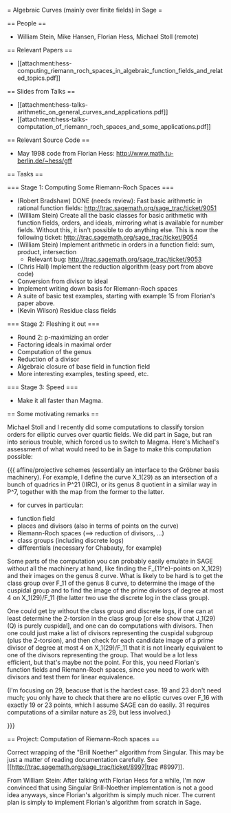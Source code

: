 = Algebraic Curves (mainly over finite fields) in Sage =

== People ==

 * William Stein, Mike Hansen, Florian Hess, Michael Stoll (remote)

== Relevant Papers ==

 * [[attachment:hess-computing_riemann_roch_spaces_in_algebraic_function_fields_and_related_topics.pdf]]

== Slides from Talks ==

 * [[attachment:hess-talks-arithmetic_on_general_curves_and_applications.pdf]]
 * [[attachment:hess-talks-computation_of_riemann_roch_spaces_and_some_applications.pdf]]

== Relevant Source Code ==

 * May 1998 code from Florian Hess: http://www.math.tu-berlin.de/~hess/gff

== Tasks ==

=== Stage 1: Computing Some Riemann-Roch Spaces ===

 * (Robert Bradshaw) DONE (needs review): Fast basic arithmetic in rational function fields: http://trac.sagemath.org/sage_trac/ticket/9051
 * (William Stein) Create all the basic classes for basic arithmetic with function fields, orders, and ideals, mirroring what is available for number fields.  Without this, it isn't possible to do anything else.   This is now the following ticket: http://trac.sagemath.org/sage_trac/ticket/9054
 * (William Stein) Implement arithmetic in orders in a function field: sum, product, intersection
     * Relevant bug: http://trac.sagemath.org/sage_trac/ticket/9053
 * (Chris Hall) Implement the reduction algorithm (easy port from above code)
 * Conversion from divisor to ideal
 * Implement writing down basis for Riemann-Roch spaces
 * A suite of basic test examples, starting with example 15 from Florian's paper above. 
 * (Kevin Wilson) Residue class fields

=== Stage 2: Fleshing it out ===

 * Round 2: p-maximizing an order
 * Factoring ideals in maximal order
 * Computation of the genus
 * Reduction of a divisor
 * Algebraic closure of base field in function field
 * More interesting examples, testing speed, etc.

=== Stage 3: Speed ===

 * Make it all faster than Magma.
 


== Some motivating remarks ==

Michael Stoll and I recently did some computations to classify torsion orders for elliptic curves over quartic fields.  We did part in Sage, but ran into serious trouble, which forced us to switch to Magma.  Here's Michael's assessment of what would need to be in Sage to make this computation possible:

{{{
affine/projective schemes
  (essentially an interface to the Gröbner basis machinery).
  For example, I define the curve X_1(29) as an intersection of a bunch of
quadrics in P^21 (IIRC), or its genus 8 quotient in a similar way in P^7,
together with the map from the former to the latter.

 * for curves in particular:
  + function field
  + places and divisors (also in terms of points on the curve)
  + Riemann-Roch spaces (==> reduction of divisors, ...)
  + class groups (including discrete logs)
  + differentials (necessary for Chabauty, for example)

Some parts of the computation you can probably easily emulate in SAGE without
all the machinery at hand, like finding the F_{11^e}-points on X_1(29) and
their images on the genus 8 curve. What is likely to be hard is to get the
class group over F_11 of the genus 8 curve, to determine the image of the
cuspidal group and to find the image of the prime divisors of degree at most
4 on X_1(29)/F_11 (the latter two use the discrete log in the class group).

One could get by without the class group and discrete logs, if one can at
least determine the 2-torsion in the class group [or else show that J_1(29)
(Q) is purely cuspidal], and one can do computations with divisors. Then one
could just make a list of divisors representing the cuspidal subgroup (plus
the 2-torsion), and then check for each candidate image of a prime divisor of
degree at most 4 on X_1(29)/F_11 that it is not linearly equivalent to one of
the divisors representing the group. That would be a lot less efficient, but
that's maybe not the point. For this, you need Florian's function fields and
Riemann-Roch spaces, since you need to work with divisors and test them for
linear equivalence.

(I'm focusing on 29, beacuse that is the hardest case. 19 and 23 don't need
much; you only have to check that there are no elliptic curves over F_16 with
exactly 19 or 23 points, which I assume SAGE can do easily. 31 requires
computations of a similar nature as 29, but less involved.)

}}}


== Project: Computation of Riemann-Roch spaces ==

Correct wrapping of the "Brill Noether" algorithm from Singular. This may be just a matter of reading documentation carefully.  See [[http://trac.sagemath.org/sage_trac/ticket/8997|trac #8997]].   

From William Stein: After talking with Florian Hess for a while, I'm now convinced that using Singular Brill-Noether implementation is not a good idea anyways, since Florian's algorithm is simply much nicer.   The current plan is simply to implement Florian's algorithm from scratch in Sage.  

  
